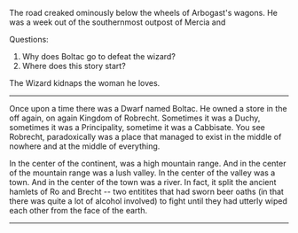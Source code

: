 
The road creaked ominously below the wheels of Arbogast's wagons. He was a week out of the southernmost outpost of Mercia and

Questions:

1) Why does Boltac go to defeat the wizard?
2) Where does this story start?

The Wizard kidnaps the woman he loves. 

---


Once upon a time there was a Dwarf named Boltac. He owned a store in the off again, on again Kingdom of Robrecht. Sometimes it was a Duchy, sometimes it was a Principality, sometime it was a Cabbisate. You see Robrecht, paradoxically was a place that managed to exist in the middle of nowhere and at the middle of everything. 

In the center of the continent, was a high mountain range. And in the center of the mountain range was a lush valley. In the center of the valley was a town. And in the center of the town was a river. In fact, it split the ancient hamlets of Ro and Brecht -- two entitites that had sworn beer oaths (in that there was quite a lot of alcohol involved) to fight until they had utterly wiped each other from the face of the earth. 

---

